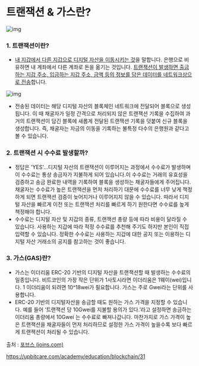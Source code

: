 # 트랜잭션 & 가스란?

![img](https://jmagazine.joins.com/_data/photo/2018/08/3731660748_vE9hbHC3_1.jpg)

### 1. **트랜잭션이란?**

- <u>내 지갑에서 다른 지갑으로 디지털 자산을 이동시키는 것</u>을 말합니다. 은행으로 비유하면 내 계좌에서 다른 계좌로 돈을 옮기는 것입니다. <u>트랜잭션이 발생하면 출금하는 지갑 주소, 입금하는 지갑 주소, 금액 등의 정보를 담은 데이터를 네트워크상으로 전송</u>합니다.

![img](https://static.upbitcare.com/e3847869-d18c-468d-9fb2-3a119f8e97c4.png)

- 전송된 데이터는 해당 디지털 자산의 블록체인 네트워크에 전달되어 블록으로 생성됩니다. 이 때 채굴자가 일정 간격으로 처리되지 않은 트랜잭션 기록을 수집하여 과거의 트랜잭션이 담긴 블록에 새롭게 전달된 트랜잭션 기록을 덧붙여 신규 블록을 생성합니다. 즉, 채굴자는 자금의 이동을 기록하는 불특정 다수의 은행원과 같다고 볼 수 있습니다.

### 2. 트랜잭션 시 수수료 발생할까?

- 정답은 'YES'...디지털 자산의 트랜잭션이 이루어지는 과정에서 수수료가 발생하며 이 수수료는 통상 송금자가 지불하게 되어 있습니다.이 수수료는 거래의 유효성을 검증하고 송금 완료한 내역을 기록하여 블록을 생성하는 채굴자들에게 주어집니다. 채굴자는 수수료가 높은 트랜잭션을 먼저 처리하기 대문에 수수료를 너무 낮게 책정하게 되면 트랜잭션 검증이 늦어지거나 이루어지지 않을 수 있습니다. 따라서 디지털 자산을 빠르게 이전 또는 트랜잭션 처리를 빠르게 하기 원한다면 수수료를 높게 책정해야 합니다.
- 수수료는 디지털 자산 및 지갑의 종류, 트랜잭션 총량 등에 따라 비용이 달라질 수 있습니다. 사용하는 지갑에 따라 적정 수수료를 추천해 주기도 하지만 본인이 직접 입력할 수 있습니다. 정확한 수수료는 사용하는 지갑에 대한 공지 또는 이용하는 디지털 자산 거래소의 공지를 참고하는 것이 좋습니다.

### 3. 가스(GAS)란?

- 가스는 이더리움 ERC-20 기반의 디지털 자산을 트랜잭션할 때 발생하는 수수료의 일종입니다. 비트코인의 가장 작은 단위가 1사토시라면 이더리움은 1웨이(wei)입니다. 1 이더리움이 되려면 10^18wei가 필요합니다. 가스는 주로 Gwei라는 단위를 사용합니다.
- ERC-20 기반의 디지털자산을 송금할 때도 원하는 가스 가격을 지정할 수 있습니다. 예를 들어 ‘트랜잭션 당 10Gwei를 지불할 용의가 있다.’라고 설정하면 송금하는 이더리움 총량에서 10Gwei 는 수수료로 빠져나갑니다. 마찬가지로 가스 가격이 높은 트랜잭션을 채굴자들이 먼저 처리하므로 설정한 가스 가격이 높을수록 보다 빠르게 트랜잭션이 처리될 수 있습니다.















출처 : [포브스 (joins.com)](https://jmagazine.joins.com/forbes/view/322661)

https://upbitcare.com/academy/education/blockchain/31